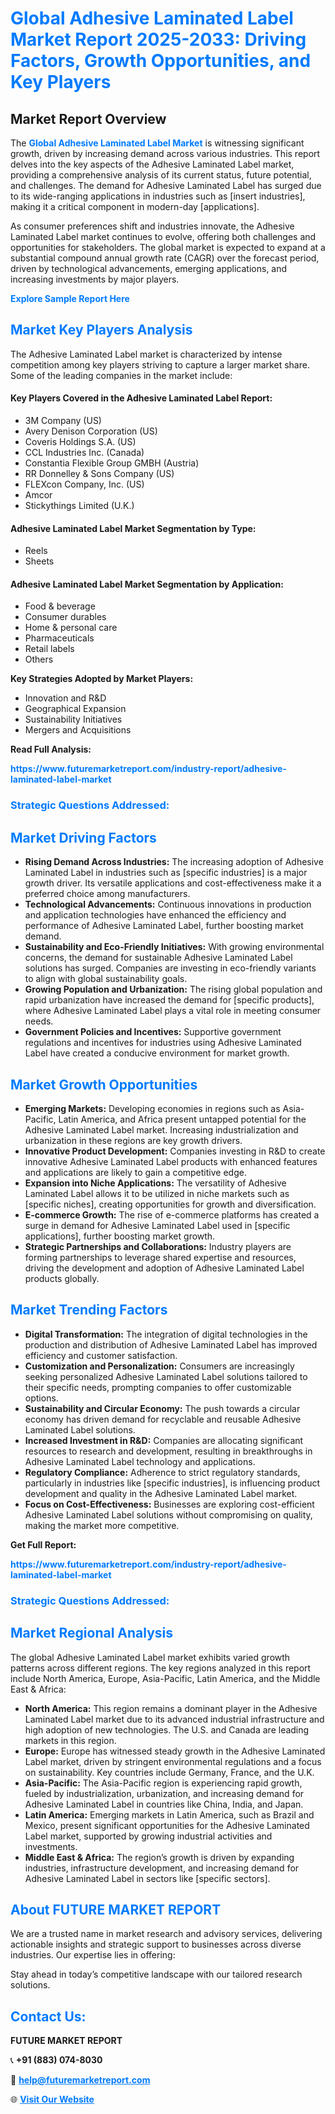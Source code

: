 <h1 style="color: #007BFF;">Global Adhesive Laminated Label Market Report 2025-2033: Driving Factors, Growth Opportunities, and Key Players</h1>

<section id="overview">
<h2>Market Report Overview</h2>
<p>The <a href="https://www.futuremarketreport.com/industry-report/adhesive-laminated-label-market" style="color: #007BFF; text-decoration: none;"><strong>Global Adhesive Laminated Label Market</strong></a> is witnessing significant growth, driven by increasing demand across various industries. This report delves into the key aspects of the Adhesive Laminated Label market, providing a comprehensive analysis of its current status, future potential, and challenges. The demand for Adhesive Laminated Label has surged due to its wide-ranging applications in industries such as [insert industries], making it a critical component in modern-day [applications].</p>
<p>As consumer preferences shift and industries innovate, the Adhesive Laminated Label market continues to evolve, offering both challenges and opportunities for stakeholders. The global market is expected to expand at a substantial compound annual growth rate (CAGR) over the forecast period, driven by technological advancements, emerging applications, and increasing investments by major players.</p>
</section>

<section id="overview">
<p><a href="https://www.futuremarketreport.com/request-sample/reportId=54631" style="color: #007BFF; text-decoration: none;"><strong>Explore Sample Report Here</strong></a></p>
</section>

<section id="key-players">
<h2 style="color: #007BFF;">Market Key Players Analysis</h2>
<p>The Adhesive Laminated Label market is characterized by intense competition among key players striving to capture a larger market share. Some of the leading companies in the market include:</p>
<h4>Key Players Covered in the Adhesive Laminated Label Report:</h4>
<ul><li>3M Company (US)</li><li>Avery Denison Corporation (US)</li><li>Coveris Holdings S.A. (US)</li><li>CCL Industries Inc. (Canada)</li><li>Constantia Flexible Group GMBH (Austria)</li><li>RR Donnelley &amp; Sons Company (US)</li><li>FLEXcon Company, Inc. (US)</li><li>Amcor</li><li>Stickythings Limited (U.K.)</li></ul>
<h4>Adhesive Laminated Label Market Segmentation by Type:</h4>
<ul><li>Reels</li><li>Sheets</li></ul>

<h4>Adhesive Laminated Label Market Segmentation by Application:</h4>
<ul><li>Food &amp; beverage</li><li>Consumer durables</li><li>Home &amp; personal care</li><li>Pharmaceuticals</li><li>Retail labels</li><li>Others</li></ul>
<p><strong>Key Strategies Adopted by Market Players:</strong></p>
<ul>
<li>Innovation and R&D</li>
<li>Geographical Expansion</li>
<li>Sustainability Initiatives</li>
<li>Mergers and Acquisitions</li>
</ul>
</section>

<section>
<p><strong>Read Full Analysis: </strong></p><a href="https://www.futuremarketreport.com/industry-report/adhesive-laminated-label-market" style="color: #007BFF; text-decoration: none;"><strong>https://www.futuremarketreport.com/industry-report/adhesive-laminated-label-market</strong></a>
<h3 style="color: #007BFF;">Strategic Questions Addressed:</h3>
</section>

<section id="driving-factors">
<h2 style="color: #007BFF;">Market Driving Factors</h2>
<ul>
<li><strong>Rising Demand Across Industries:</strong> The increasing adoption of Adhesive Laminated Label in industries such as [specific industries] is a major growth driver. Its versatile applications and cost-effectiveness make it a preferred choice among manufacturers.</li>
<li><strong>Technological Advancements:</strong> Continuous innovations in production and application technologies have enhanced the efficiency and performance of Adhesive Laminated Label, further boosting market demand.</li>
<li><strong>Sustainability and Eco-Friendly Initiatives:</strong> With growing environmental concerns, the demand for sustainable Adhesive Laminated Label solutions has surged. Companies are investing in eco-friendly variants to align with global sustainability goals.</li>
<li><strong>Growing Population and Urbanization:</strong> The rising global population and rapid urbanization have increased the demand for [specific products], where Adhesive Laminated Label plays a vital role in meeting consumer needs.</li>
<li><strong>Government Policies and Incentives:</strong> Supportive government regulations and incentives for industries using Adhesive Laminated Label have created a conducive environment for market growth.</li>
</ul>
</section>

<section id="growth-opportunities">
<h2 style="color: #007BFF;">Market Growth Opportunities</h2>
<ul>
<li><strong>Emerging Markets:</strong> Developing economies in regions such as Asia-Pacific, Latin America, and Africa present untapped potential for the Adhesive Laminated Label market. Increasing industrialization and urbanization in these regions are key growth drivers.</li>
<li><strong>Innovative Product Development:</strong> Companies investing in R&D to create innovative Adhesive Laminated Label products with enhanced features and applications are likely to gain a competitive edge.</li>
<li><strong>Expansion into Niche Applications:</strong> The versatility of Adhesive Laminated Label allows it to be utilized in niche markets such as [specific niches], creating opportunities for growth and diversification.</li>
<li><strong>E-commerce Growth:</strong> The rise of e-commerce platforms has created a surge in demand for Adhesive Laminated Label used in [specific applications], further boosting market growth.</li>
<li><strong>Strategic Partnerships and Collaborations:</strong> Industry players are forming partnerships to leverage shared expertise and resources, driving the development and adoption of Adhesive Laminated Label products globally.</li>
</ul>
</section>

<section id="trending-factors">
<h2 style="color: #007BFF;">Market Trending Factors</h2>
<ul>
<li><strong>Digital Transformation:</strong> The integration of digital technologies in the production and distribution of Adhesive Laminated Label has improved efficiency and customer satisfaction.</li>
<li><strong>Customization and Personalization:</strong> Consumers are increasingly seeking personalized Adhesive Laminated Label solutions tailored to their specific needs, prompting companies to offer customizable options.</li>
<li><strong>Sustainability and Circular Economy:</strong> The push towards a circular economy has driven demand for recyclable and reusable Adhesive Laminated Label solutions.</li>
<li><strong>Increased Investment in R&D:</strong> Companies are allocating significant resources to research and development, resulting in breakthroughs in Adhesive Laminated Label technology and applications.</li>
<li><strong>Regulatory Compliance:</strong> Adherence to strict regulatory standards, particularly in industries like [specific industries], is influencing product development and quality in the Adhesive Laminated Label market.</li>
<li><strong>Focus on Cost-Effectiveness:</strong> Businesses are exploring cost-efficient Adhesive Laminated Label solutions without compromising on quality, making the market more competitive.</li>
</ul>
</section>

<section>
<p><strong>Get Full Report: </strong></p><a href="https://www.futuremarketreport.com/industry-report/adhesive-laminated-label-market" style="color: #007BFF; text-decoration: none;"><strong>https://www.futuremarketreport.com/industry-report/adhesive-laminated-label-market</strong></a>
<h3 style="color: #007BFF;">Strategic Questions Addressed:</h3>
</section>


<section id="regional-analysis">
<h2 style="color: #007BFF;">Market Regional Analysis</h2>
<p>The global Adhesive Laminated Label market exhibits varied growth patterns across different regions. The key regions analyzed in this report include North America, Europe, Asia-Pacific, Latin America, and the Middle East & Africa:</p>
<ul>
<li><strong>North America:</strong> This region remains a dominant player in the Adhesive Laminated Label market due to its advanced industrial infrastructure and high adoption of new technologies. The U.S. and Canada are leading markets in this region.</li>
<li><strong>Europe:</strong> Europe has witnessed steady growth in the Adhesive Laminated Label market, driven by stringent environmental regulations and a focus on sustainability. Key countries include Germany, France, and the U.K.</li>
<li><strong>Asia-Pacific:</strong> The Asia-Pacific region is experiencing rapid growth, fueled by industrialization, urbanization, and increasing demand for Adhesive Laminated Label in countries like China, India, and Japan.</li>
<li><strong>Latin America:</strong> Emerging markets in Latin America, such as Brazil and Mexico, present significant opportunities for the Adhesive Laminated Label market, supported by growing industrial activities and investments.</li>
<li><strong>Middle East & Africa:</strong> The region’s growth is driven by expanding industries, infrastructure development, and increasing demand for Adhesive Laminated Label in sectors like [specific sectors].</li>
</ul>
</section>

<footer>
<h2 style="color: #007BFF;">About FUTURE MARKET REPORT</h2>
<p>We are a trusted name in market research and advisory services, delivering actionable insights and strategic support to businesses across diverse industries. Our expertise lies in offering:</p>

<p>Stay ahead in today’s competitive landscape with our tailored research solutions.</p>

<h2 style="color: #007BFF;">Contact Us:</h2>
<p><strong>FUTURE MARKET REPORT</strong></p>
<p>📞 <strong>+91 (883) 074-8030</strong></p>
<p>📧 <strong><a href="mailto:help@futuremarketreport.com" style="color: #007BFF;">help@futuremarketreport.com</a></strong></p>
<p>🌐 <strong><a href="https://www.futuremarketreport.com/" style="color: #007BFF;">Visit Our Website</a></strong></p>
</footer>